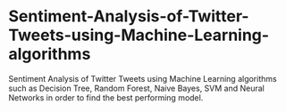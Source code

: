 # Sentiment-Analysis-of-Twitter-Tweets-using-Machine-Learning-algorithms
Sentiment Analysis of Twitter Tweets using Machine Learning algorithms such as Decision Tree, Random Forest, Naive Bayes, SVM and Neural Networks in order to find the best performing model.
